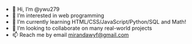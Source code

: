 - 👋 Hi, I’m @ywu279
- 👀 I’m interested in web programming
- 🌱 I’m currently learning HTML/CSS/JavaScript/Python/SQL and Math!
- 💞️ I’m looking to collaborate on many real-world projects
- 📫 Reach me by email mirandawyf@gmail.com

<!---
ywu279/ywu279 is a ✨ special ✨ repository because its `README.md` (this file) appears on your GitHub profile.
You can click the Preview link to take a look at your changes.
--->
